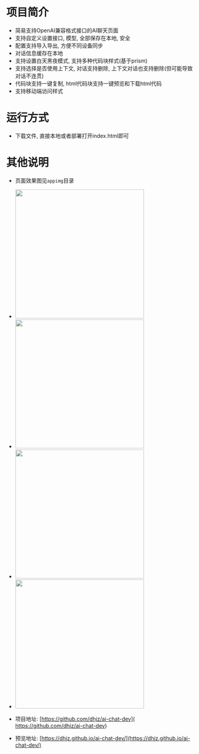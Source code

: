 # 项目简介
- 简易支持OpenAI兼容格式接口的AI聊天页面
- 支持自定义设置接口, 模型, 全部保存在本地, 安全
- 配置支持导入导出, 方便不同设备同步
- 对话信息缓存在本地
- 支持设置白天黑夜模式, 支持多种代码块样式(基于prism)
- 支持选择是否使用上下文, 对话支持删除, 上下文对话也支持删除(但可能导致对话不连贯)
- 代码块支持一键复制, html代码块支持一键预览和下载html代码
- 支持移动端访问样式

# 运行方式
- 下载文件, 直接本地或者部署打开index.html即可


# 其他说明
- 页面效果图见`appimg`目录
- <img src="https://gcore.jsdelivr.net/gh/dhjz/ai-chat-dev@master/appimg/app1.jpg" style="width: 340px;"/>
- <img src="https://gcore.jsdelivr.net/gh/dhjz/ai-chat-dev@master/appimg/app2.jpg" style="width: 340px;"/>
- <img src="https://gcore.jsdelivr.net/gh/dhjz/ai-chat-dev@master/appimg/app3.jpg" style="width: 340px;"/>
- <img src="https://gcore.jsdelivr.net/gh/dhjz/ai-chat-dev@master/appimg/app4.jpg" style="width: 340px;"/>

- 项目地址: [https://github.com/dhjz/ai-chat-dev]( https://github.com/dhjz/ai-chat-dev)  
- 预览地址: [https://dhjz.github.io/ai-chat-dev/](https://dhjz.github.io/ai-chat-dev/)
